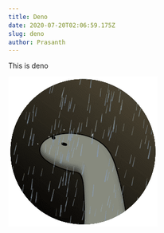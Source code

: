 ```yaml
---
title: Deno
date: 2020-07-20T02:06:59.175Z
slug: deno
author: Prasanth
---
```

This is deno

![deno](deno.gif "deno")
